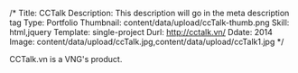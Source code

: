/*
Title: CCTalk
Description: This description will go in the meta description tag
Type: Portfolio
Thumbnail: content/data/upload/ccTalk-thumb.png
Skill: html,jquery
Template: single-project
Durl: http://cctalk.vn/
Ddate: 2014
Image: content/data/upload/ccTalk.jpg,content/data/upload/ccTalk1.jpg
*/

CCTalk.vn is a VNG's product.
